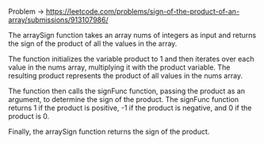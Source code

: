 Problem -> https://leetcode.com/problems/sign-of-the-product-of-an-array/submissions/913107986/


The arraySign function takes an array nums of integers as input and returns the sign of the product of all the values in the array.

The function initializes the variable product to 1 and then iterates over each value in the nums array, multiplying it with the product variable. The resulting product represents the product of all values in the nums array.

The function then calls the signFunc function, passing the product as an argument, to determine the sign of the product. The signFunc function returns 1 if the product is positive, -1 if the product is negative, and 0 if the product is 0.

Finally, the arraySign function returns the sign of the product.